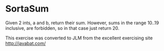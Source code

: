 # SortaSum #
Given 2 ints,
a and b, return their sum. However, sums in the range 10..19 inclusive,
are forbidden, so in that case just return 20.

This exercise was converted to JLM from the excellent exercising site http://javabat.com/

